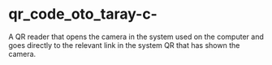 # qr_code_oto_taray-c-
 A QR reader that opens the camera in the system used on the computer and goes directly to the relevant link in the system QR that has shown the camera.
